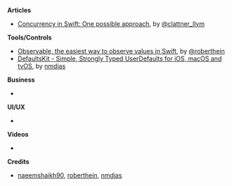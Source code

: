 
**Articles**

* [Concurrency in Swift: One possible approach](https://gist.github.com/lattner/31ed37682ef1576b16bca1432ea9f782), by [@clattner_llvm](https://twitter.com/clattner_llvm)


**Tools/Controls**

* [Observable, the easiest way to observe values in Swift](https://github.com/roberthein/Observable), by [@roberthein](https://twitter.com/roberthein)
* [DefaultsKit - Simple, Strongly Typed UserDefaults for iOS, macOS and tvOS](https://github.com/nmdias/DefaultsKit), by [nmdias](https://github.com/nmdias)

**Business**

*

**UI/UX**

*

**Videos**

*

**Credits**

* [naeemshaikh90](https://github.com/naeemshaikh90), [roberthein](https://github.com/roberthein), [nmdias](https://github.com/nmdias)
